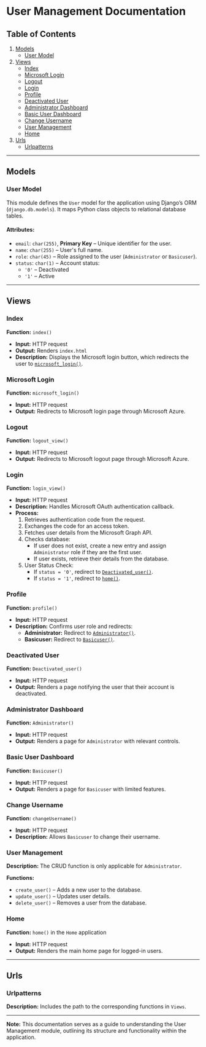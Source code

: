 # User Management Documentation

## Table of Contents
1. [Models](#models)
   - [User Model](#user-model)
2. [Views](#views)
   - [Index](#index)
   - [Microsoft Login](#microsoft-login)
   - [Logout](#logout)
   - [Login](#login)
   - [Profile](#profile)
   - [Deactivated User](#deactivated-user)
   - [Administrator Dashboard](#administrator-dashboard)
   - [Basic User Dashboard](#basic-user-dashboard)
   - [Change Username](#change-username)
   - [User Management](#user-management)
   - [Home](#home)
3. [Urls](#urls)
   - [Urlpatterns](#urlpatterns)    
---

## Models
### User Model
This module defines the `User` model for the application using Django’s ORM (`django.db.models`). It maps Python class objects to relational database tables.

#### Attributes:
- `email`: `char(255)`, **Primary Key** – Unique identifier for the user.
- `name`: `char(255)` – User's full name.
- `role`: `char(45)` – Role assigned to the user (`Administrator` or `Basicuser`).
- `status`: `char(1)` – Account status:
  - `'0'` – Deactivated
  - `'1'` – Active

---

## Views

### Index
**Function:** `index()`
- **Input:** HTTP request
- **Output:** Renders `index.html`
- **Description:** Displays the Microsoft login button, which redirects the user to [`microsoft_login()`](#microsoft-login).

### Microsoft Login
**Function:** `microsoft_login()`
- **Input:** HTTP request
- **Output:** Redirects to Microsoft login page through Microsoft Azure.

### Logout
**Function:** `logout_view()`
- **Input:** HTTP request
- **Output:** Redirects to Microsoft logout page through Microsoft Azure.

### Login
**Function:** `login_view()`
- **Input:** HTTP request
- **Description:** Handles Microsoft OAuth authentication callback.
- **Process:**
  1. Retrieves authentication code from the request.
  2. Exchanges the code for an access token.
  3. Fetches user details from the Microsoft Graph API.
  4. Checks database:
     - If user does not exist, create a new entry and assign `Administrator` role if they are the first user.
     - If user exists, retrieve their details from the database.
  5. User Status Check:
     - If `status = '0'`, redirect to [`Deactivated_user()`](#deactivated-user).
     - If `status = '1'`, redirect to [`home()`](#home).

### Profile
**Function:** `profile()`
- **Input:** HTTP request
- **Description:** Confirms user role and redirects:
  - **Administrator:** Redirect to [`Administrator()`](#administrator-dashboard).
  - **Basicuser:** Redirect to [`Basicuser()`](#basic-user-dashboard).

### Deactivated User
**Function:** `Deactivated_user()`
- **Input:** HTTP request
- **Output:** Renders a page notifying the user that their account is deactivated.

### Administrator Dashboard
**Function:** `Administrator()`
- **Input:** HTTP request
- **Output:** Renders a page for `Administrator` with relevant controls.

### Basic User Dashboard
**Function:** `Basicuser()`
- **Input:** HTTP request
- **Output:** Renders a page for `Basicuser` with limited features.

### Change Username
**Function:** `changeUsername()`
- **Input:** HTTP request
- **Description:** Allows `Basicuser` to change their username.

### User Management
**Description:**
  The CRUD function is only applicable for `Administrator`.
  
**Functions:**
- `create_user()` – Adds a new user to the database.
- `update_user()` – Updates user details.
- `delete_user()` – Removes a user from the database.

### Home
**Function:** `home()` in the `Home` application
- **Input:** HTTP request
- **Output:** Renders the main home page for logged-in users.

---

## Urls

### Urlpatterns
**Description:**
  Includes the path to the corresponding functions in `Views`.
  


---

**Note:** This documentation serves as a guide to understanding the User Management module, outlining its structure and functionality within the application.

